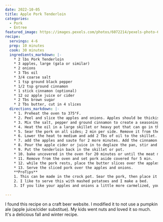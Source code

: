 ```yaml
---
date: 2022-10-05
title: Apple Pork Tenderloin
categories:
  - Pork
  - Entree
featured_image: https://images.pexels.com/photos/6072214/pexels-photo-6072214.jpeg?auto=compress&cs=tinysrgb&w=1260&h=750&dpr=2
recipe:
  servings: 4-6
  prep: 10 minutes
  cook: 30 minutes
  ingredients_markdown: |-
    * 2 lbs Pork Tenderloin 
    * 3 apples, large (gala or similar)
    * 2 onions
    * 3 Tbs oil
    * 3/4 coarse salt
    * 1 tsp ground black pepper
    * 1/2 tsp ground cinnamon
    * 1 stick cinnamon (optional)
    * 12 oz apple juice or cider
    * 2 Tbs brown sugar
    * 2 Tbs butter, cut in 4 slices
  directions_markdown: |-
    * 1. Preheat the oven to 375°F.
    * 2. Peel and slice the apples and onions. Apples should be thickish, onions should be thin.
    * 3. Mix the salt, pepper and ground cinnamon to create a seasoning and season the tenderloin by rubbing the mix on all sides.
    * 4. Heat the oil in a large skillet or heavy pot that can go in the oven.
    * 5. Sear the pork on all sides; 2 min per side. Remove it from the skillet and set aside.
    * 6. Lower the heat to medium and add 2 Tbs of oil to the skillet. Saute the onions until translucent
    * 7. add the apples and saute for 2 more minutes. Add the cinnamon stick (if using) and sprinkle the brown sugar. Stir
    * 8. Pour the apple cider or juice in to deglaze the pan, stir and remove from the heat
    * 9. Put the tenderloin back in the skillet or pot.
    * 10. bake uncovered in the oven for 20 minutes or until the meat measures 140º
    * 11. Remove from the oven and set pork aside covered for 5 min.
    * 12. while the pork rests, place the butter slices over the apples and let it melt.
    * 13. Serve the sliced pork over the apples and onions.
    **ProTips**
    1. This can be made in the crock pot. Sear the pork, then place it all in and cook on low for 4 hours.
    2. I like to serve this with mashed potatoes and I make a bed.
    3. If you like your apples and onions a little more carmelized, you can seperate the juice and lay the apples and onions on a sheet pan under the broiler for a few minutes.
    
---
```

I found this recipe on a craft beer website. I modified it to not use a pumpkin ale (apple juice/cider substitue). My kids went nuts and loved it so much.  It's a delicious fall and winter recipe.